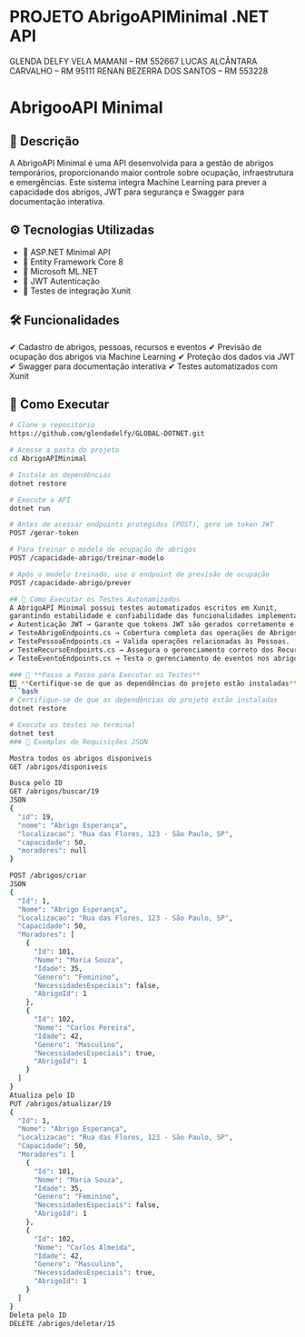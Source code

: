 # PROJETO AbrigoAPIMinimal .NET API
GLENDA DELFY VELA MAMANI – RM 552667 LUCAS ALCÂNTARA CARVALHO – RM 95111 RENAN BEZERRA DOS SANTOS – RM 553228
# AbrigooAPI Minimal 

## 📖 Descrição
A AbrigoAPI Minimal é uma API desenvolvida para a gestão de abrigos temporários, proporcionando maior controle sobre ocupação, infraestrutura e emergências. Este sistema integra Machine Learning 
para prever a capacidade dos abrigos, JWT para segurança e Swagger para documentação interativa.

## ⚙️ Tecnologias Utilizadas
- 🔹 ASP.NET Minimal API
- 🔹 Entity Framework Core 8
- 🔹 Microsoft ML.NET
- 🔹 JWT Autenticação
- 🔹 Testes de integração Xunit
  
## 🛠️ Funcionalidades
✔ Cadastro de abrigos, pessoas, recursos e eventos
✔ Previsão de ocupação dos abrigos via Machine Learning 
✔ Proteção dos dados via JWT 
✔ Swagger para documentação interativa 
✔ Testes automatizados com Xunit

## 🚀 Como Executar
```bash
# Clone o repositório
https://github.com/glendadelfy/GLOBAL-DOTNET.git

# Acesse a pasta do projeto
cd AbrigoAPIMinimal

# Instale as dependências
dotnet restore

# Execute a API
dotnet run

# Antes de acessar endpoints protegidos (POST), gere um token JWT
POST /gerar-token

# Para treinar o modelo de ocupação de abrigos
POST /capacidade-abrigo/treinar-modelo

# Após o modelo treinado, use o endpoint de previsão de ocupação
POST /capacidade-abrigo/prever

## 🚀 Como Executar os Testes Autonamizados
A AbrigoAPI Minimal possui testes automatizados escritos em Xunit,
garantindo estabilidade e confiabilidade das funcionalidades implementadas. Os testes cobrem áreas essenciais como:
✔ Autenticação JWT → Garante que tokens JWT são gerados corretamente e protegem endpoints.
✔ TesteAbrigoEndpoints.cs → Cobertura completa das operações de Abrigos.
✔ TestePessoaEndpoints.cs → Valida operações relacionadas às Pessoas.
✔ TesteRecursoEndpoints.cs → Assegura o gerenciamento correto dos Recursos.
✔ TesteEventoEndpoints.cs → Testa o gerenciamento de eventos nos abrigos.

### 📌 **Passo a Passo para Executar os Testes**
1️⃣ **Certifique-se de que as dependências do projeto estão instaladas**
```bash
# Certifique-se de que as dependências do projeto estão instaladas
dotnet restore

# Execute os testes no terminal
dotnet test
### 📌 Exemplos de Requisições JSON

Mostra todos os abrigos disponiveis
GET /abrigos/disponiveis

Busca pelo ID
GET /abrigos/buscar/19
JSON
{
  "id": 19,
  "nome": "Abrigo Esperança",
  "localizacao": "Rua das Flores, 123 - São Paulo, SP",
  "capacidade": 50,
  "moradores": null
}

POST /abrigos/criar
JSON
{
  "Id": 1,
  "Nome": "Abrigo Esperança",
  "Localizacao": "Rua das Flores, 123 - São Paulo, SP",
  "Capacidade": 50,
  "Moradores": [
    {
      "Id": 101,
      "Nome": "Maria Souza",
      "Idade": 35,
      "Genero": "Feminino",
      "NecessidadesEspeciais": false,
      "AbrigoId": 1
    },
    {
      "Id": 102,
      "Nome": "Carlos Pereira",
      "Idade": 42,
      "Genero": "Masculino",
      "NecessidadesEspeciais": true,
      "AbrigoId": 1
    }
  ]
}
Atualiza pelo ID
PUT /abrigos/atualizar/19
{
  "Id": 1,
  "Nome": "Abrigo Esperança",
  "Localizacao": "Rua das Flores, 123 - São Paulo, SP",
  "Capacidade": 50,
  "Moradores": [
    {
      "Id": 101,
      "Nome": "Maria Souza",
      "Idade": 35,
      "Genero": "Feminino",
      "NecessidadesEspeciais": false,
      "AbrigoId": 1
    },
    {
      "Id": 102,
      "Nome": "Carlos Almeida",
      "Idade": 42,
      "Genero": "Masculino",
      "NecessidadesEspeciais": true,
      "AbrigoId": 1
    }
  ]
}
Deleta pelo ID
DELETE /abrigos/deletar/15





